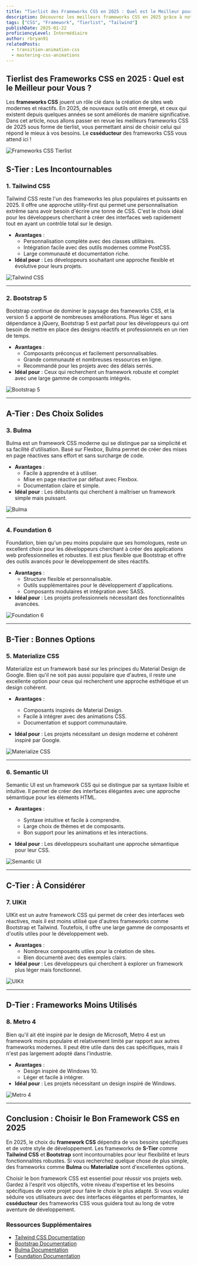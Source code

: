 ```yaml
---
title: "Tierlist des Frameworks CSS en 2025 : Quel est le Meilleur pour Vous ?"
description: Découvrez les meilleurs frameworks CSS en 2025 grâce à notre tierlist détaillée. Que vous soyez un développeur débutant ou expérimenté, apprenez à choisir le framework CSS adapté à vos besoins en fonction de ses fonctionnalités et de sa popularité. Le CSSéducteur des frameworks CSS vous attend ici !
tags: ["CSS", "Framework", "Tierlist", "Tailwind"]
publishDate: 2025-01-22
proficiencyLevel: Intermédiaire
author: rbryan91
relatedPosts:
  - transition-animation-css
  - mastering-css-animations
---
```


## Tierlist des Frameworks CSS en 2025 : Quel est le Meilleur pour Vous ?

Les **frameworks CSS** jouent un rôle clé dans la création de sites web modernes et réactifs. En 2025, de nouveaux outils ont émergé, et ceux qui existent depuis quelques années se sont améliorés de manière significative. Dans cet article, nous allons passer en revue les meilleurs frameworks CSS de 2025 sous forme de tierlist, vous permettant ainsi de choisir celui qui répond le mieux à vos besoins. Le **csséducteur** des frameworks CSS vous attend ici !

![Frameworks CSS Tierlist](https://placehold.co/800x400.png?text=Tierlist+des+Frameworks+CSS+2025)

## S-Tier : Les Incontournables

### 1. **Tailwind CSS**

Tailwind CSS reste l'un des frameworks les plus populaires et puissants en 2025. Il offre une approche utility-first qui permet une personnalisation extrême sans avoir besoin d'écrire une tonne de CSS. C'est le choix idéal pour les développeurs cherchant à créer des interfaces web rapidement tout en ayant un contrôle total sur le design.

- **Avantages** :
  - Personnalisation complète avec des classes utilitaires.
  - Intégration facile avec des outils modernes comme PostCSS.
  - Large communauté et documentation riche.
- **Idéal pour** : Les développeurs souhaitant une approche flexible et évolutive pour leurs projets.

![Tailwind CSS](https://placehold.co/800x400.png?text=Tailwind+CSS)

---

### 2. **Bootstrap 5**

Bootstrap continue de dominer le paysage des frameworks CSS, et la version 5 a apporté de nombreuses améliorations. Plus léger et sans dépendance à jQuery, Bootstrap 5 est parfait pour les développeurs qui ont besoin de mettre en place des designs réactifs et professionnels en un rien de temps.

- **Avantages** :
  - Composants préconçus et facilement personnalisables.
  - Grande communauté et nombreuses ressources en ligne.
  - Recommandé pour les projets avec des délais serrés.
- **Idéal pour** : Ceux qui recherchent un framework robuste et complet avec une large gamme de composants intégrés.

![Bootstrap 5](https://placehold.co/800x400.png?text=Bootstrap+5)

---

## A-Tier : Des Choix Solides

### 3. **Bulma**

Bulma est un framework CSS moderne qui se distingue par sa simplicité et sa facilité d'utilisation. Basé sur Flexbox, Bulma permet de créer des mises en page réactives sans effort et sans surcharge de code.

- **Avantages** :
  - Facile à apprendre et à utiliser.
  - Mise en page réactive par défaut avec Flexbox.
  - Documentation claire et simple.
- **Idéal pour** : Les débutants qui cherchent à maîtriser un framework simple mais puissant.

![Bulma](https://placehold.co/800x400.png?text=Bulma)

---

### 4. **Foundation 6**

Foundation, bien qu'un peu moins populaire que ses homologues, reste un excellent choix pour les développeurs cherchant à créer des applications web professionnelles et robustes. Il est plus flexible que Bootstrap et offre des outils avancés pour le développement de sites réactifs.

- **Avantages** :
  - Structure flexible et personnalisable.
  - Outils supplémentaires pour le développement d'applications.
  - Composants modulaires et intégration avec SASS.
- **Idéal pour** : Les projets professionnels nécessitant des fonctionnalités avancées.

![Foundation 6](https://placehold.co/800x400.png?text=Foundation+6)

---

## B-Tier : Bonnes Options

### 5. **Materialize CSS**

Materialize est un framework basé sur les principes du Material Design de Google. Bien qu'il ne soit pas aussi populaire que d'autres, il reste une excellente option pour ceux qui recherchent une approche esthétique et un design cohérent.

- **Avantages** :

  - Composants inspirés de Material Design.
  - Facile à intégrer avec des animations CSS.
  - Documentation et support communautaire.

- **Idéal pour** : Les projets nécessitant un design moderne et cohérent inspiré par Google.

![Materialize CSS](https://placehold.co/800x400.png?text=Materialize+CSS)

---

### 6. **Semantic UI**

Semantic UI est un framework CSS qui se distingue par sa syntaxe lisible et intuitive. Il permet de créer des interfaces élégantes avec une approche sémantique pour les éléments HTML.

- **Avantages** :

  - Syntaxe intuitive et facile à comprendre.
  - Large choix de thèmes et de composants.
  - Bon support pour les animations et les interactions.

- **Idéal pour** : Les développeurs souhaitant une approche sémantique pour leur CSS.

![Semantic UI](https://placehold.co/800x400.png?text=Semantic+UI)

---

## C-Tier : À Considérer

### 7. **UIKit**

UIKit est un autre framework CSS qui permet de créer des interfaces web réactives, mais il est moins utilisé que d'autres frameworks comme Bootstrap et Tailwind. Toutefois, il offre une large gamme de composants et d'outils utiles pour le développement web.

- **Avantages** :
  - Nombreux composants utiles pour la création de sites.
  - Bien documenté avec des exemples clairs.
- **Idéal pour** : Les développeurs qui cherchent à explorer un framework plus léger mais fonctionnel.

![UIKit](https://placehold.co/800x400.png?text=UIKit)

---

## D-Tier : Frameworks Moins Utilisés

### 8. **Metro 4**

Bien qu'il ait été inspiré par le design de Microsoft, Metro 4 est un framework moins populaire et relativement limité par rapport aux autres frameworks modernes. Il peut être utile dans des cas spécifiques, mais il n'est pas largement adopté dans l'industrie.

- **Avantages** :
  - Design inspiré de Windows 10.
  - Léger et facile à intégrer.
- **Idéal pour** : Les projets nécessitant un design inspiré de Windows.

![Metro 4](https://placehold.co/800x400.png?text=Metro+4)

---

## Conclusion : Choisir le Bon Framework CSS en 2025

En 2025, le choix du **framework CSS** dépendra de vos besoins spécifiques et de votre style de développement. Les frameworks de **S-Tier** comme **Tailwind CSS** et **Bootstrap** sont incontournables pour leur flexibilité et leurs fonctionnalités robustes. Si vous recherchez quelque chose de plus simple, des frameworks comme **Bulma** ou **Materialize** sont d'excellentes options.

Choisir le bon framework CSS est essentiel pour réussir vos projets web. Gardez à l'esprit vos objectifs, votre niveau d'expertise et les besoins spécifiques de votre projet pour faire le choix le plus adapté. Si vous voulez séduire vos utilisateurs avec des interfaces élégantes et performantes, le **csséducteur** des frameworks CSS vous guidera tout au long de votre aventure de développement.

### Ressources Supplémentaires

- [Tailwind CSS Documentation](https://tailwindcss.com/docs)
- [Bootstrap Documentation](https://getbootstrap.com/docs/)
- [Bulma Documentation](https://bulma.io/documentation/)
- [Foundation Documentation](https://get.foundation/sites/docs/)
